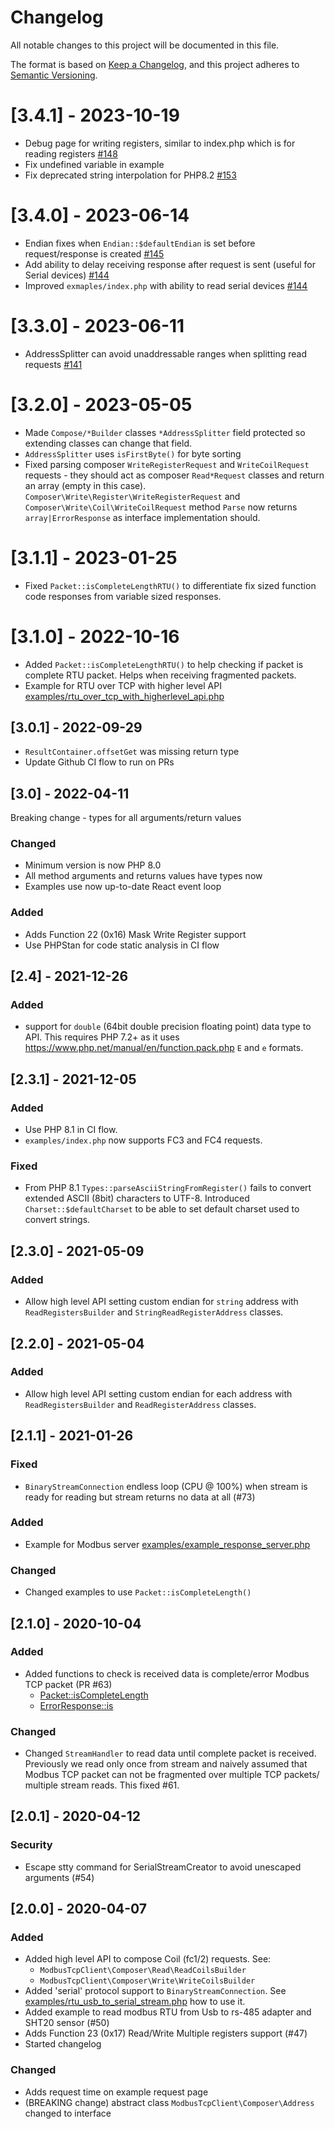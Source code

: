 # Changelog
All notable changes to this project will be documented in this file.

The format is based on [Keep a Changelog](https://keepachangelog.com/en/1.0.0/),
and this project adheres to [Semantic Versioning](https://semver.org/spec/v2.0.0.html).

# [3.4.1] - 2023-10-19

* Debug page for writing registers, similar to index.php which is for reading registers [#148](https://github.com/aldas/modbus-tcp-client/pull/148)
* Fix undefined variable in example
* Fix deprecated string interpolation for PHP8.2 [#153](https://github.com/aldas/modbus-tcp-client/pull/153)


# [3.4.0] - 2023-06-14

* Endian fixes when `Endian::$defaultEndian` is set before request/response is created  [#145](https://github.com/aldas/modbus-tcp-client/pull/145)
* Add ability to delay receiving response after request is sent (useful for Serial devices)  [#144](https://github.com/aldas/modbus-tcp-client/pull/144)
* Improved `exmaples/index.php` with ability to read serial devices  [#144](https://github.com/aldas/modbus-tcp-client/pull/144)

# [3.3.0] - 2023-06-11

* AddressSplitter can avoid unaddressable ranges when splitting read requests [#141](https://github.com/aldas/modbus-tcp-client/pull/141)

# [3.2.0] - 2023-05-05

* Made `Compose/*Builder` classes `*AddressSplitter` field protected so extending classes can change that field.
* `AddressSplitter` uses `isFirstByte()` for byte sorting
* Fixed parsing composer `WriteRegisterRequest` and `WriteCoilRequest` requests - they should act as composer `Read*Request` classes and return an array (empty in this case). `Composer\Write\Register\WriteRegisterRequest` and `Composer\Write\Coil\WriteCoilRequest` method `Parse` now returns `array|ErrorResponse` as interface implementation should.

# [3.1.1] - 2023-01-25

* Fixed `Packet::isCompleteLengthRTU()` to differentiate fix sized function code responses from variable sized responses.

# [3.1.0] - 2022-10-16

* Added `Packet::isCompleteLengthRTU()` to help checking if packet is complete RTU packet. Helps when receiving fragmented packets.
* Example for RTU over TCP with higher level API [examples/rtu_over_tcp_with_higherlevel_api.php](examples/rtu_over_tcp_with_higherlevel_api.php)

## [3.0.1] - 2022-09-29

* `ResultContainer.offsetGet` was missing return type
* Update Github CI flow to run on PRs

## [3.0] - 2022-04-11

Breaking change - types for all arguments/return values

### Changed

* Minimum version is now PHP 8.0
* All method arguments and returns values have types now
* Examples use now up-to-date React event loop

### Added

* Adds Function 22 (0x16) Mask Write Register support
* Use PHPStan for code static analysis in CI flow

## [2.4] - 2021-12-26

### Added

* support for `double` (64bit double precision floating point) data type to API. This requires PHP 7.2+ as it uses 
  https://www.php.net/manual/en/function.pack.php `E` and `e` formats.

## [2.3.1] - 2021-12-05

### Added

* Use PHP 8.1 in CI flow.
* `examples/index.php` now supports FC3 and FC4 requests.

### Fixed

* From PHP 8.1 `Types::parseAsciiStringFromRegister()` fails to convert extended ASCII (8bit) characters to UTF-8. Introduced 
   `Charset::$defaultCharset` to be able to set default charset used to convert strings.

## [2.3.0] - 2021-05-09

### Added

* Allow high level API setting custom endian for `string` address with `ReadRegistersBuilder` and `StringReadRegisterAddress` classes.

## [2.2.0] - 2021-05-04

### Added

* Allow high level API setting custom endian for each address with `ReadRegistersBuilder` and `ReadRegisterAddress` classes.

## [2.1.1] - 2021-01-26

### Fixed

* `BinaryStreamConnection` endless loop (CPU @ 100%) when stream is ready for reading but stream returns no data at all (#73)

### Added

* Example for Modbus server [examples/example_response_server.php](examples/example_response_server.php)

### Changed

* Changed examples to use `Packet::isCompleteLength()`

## [2.1.0] - 2020-10-04

### Added

* Added functions to check is received data is complete/error Modbus TCP packet (PR #63)
    * [Packet::isCompleteLength](src/Utils/Packet.php)
    * [ErrorResponse::is](src/Packet/ErrorResponse.php)

### Changed

* Changed `StreamHandler` to read data until complete packet is received. Previously we read only once from stream
    and naively assumed that Modbus TCP packet can not be fragmented over multiple TCP packets/ multiple stream reads.
    This fixed #61.

## [2.0.1] - 2020-04-12

### Security

* Escape stty command for SerialStreamCreator to avoid unescaped arguments (#54)

## [2.0.0] - 2020-04-07

### Added

* Added high level API to compose Coil (fc1/2) requests. See:
    * `ModbusTcpClient\Composer\Read\ReadCoilsBuilder` 
    * `ModbusTcpClient\Composer\Write\WriteCoilsBuilder` 
* Added 'serial' protocol support to `BinaryStreamConnection`. See [examples/rtu_usb_to_serial_stream.php](examples/rtu_usb_to_serial_stream.php) how to use it.
* Added example to read modbus RTU from Usb to rs-485 adapter and SHT20 sensor (#50)
* Adds Function 23 (0x17) Read/Write Multiple registers support (#47)
* Started changelog

### Changed

* Adds request time on example request page
* (BREAKING change) abstract class `ModbusTcpClient\Composer\Address` changed to interface
